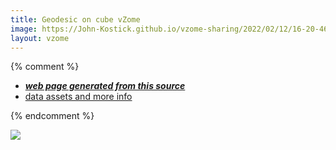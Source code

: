 ```yaml
---
title: Geodesic on cube vZome
image: https://John-Kostick.github.io/vzome-sharing/2022/02/12/16-20-46-Geodesic-on-cube-vZome/Geodesic-on-cube-vZome.png
layout: vzome
---
```


{% comment %}
 - [***web page generated from this source***][post]
 - [data assets and more info][github]

[post]: <https://John-Kostick.github.io/vzome-sharing/2022/02/12/Geodesic-on-cube-vZome-16-20-46.html>
[github]: <https://github.com/John-Kostick/vzome-sharing/tree/main/2022/02/12/16-20-46-Geodesic-on-cube-vZome/>
{% endcomment %}

<vzome-viewer style="width: 100%; height: 100vh;"
       src="https://John-Kostick.github.io/vzome-sharing/2022/02/12/16-20-46-Geodesic-on-cube-vZome/Geodesic-on-cube-vZome.vZome" >
  <img src="https://John-Kostick.github.io/vzome-sharing/2022/02/12/16-20-46-Geodesic-on-cube-vZome/Geodesic-on-cube-vZome.png" />
</vzome-viewer>
